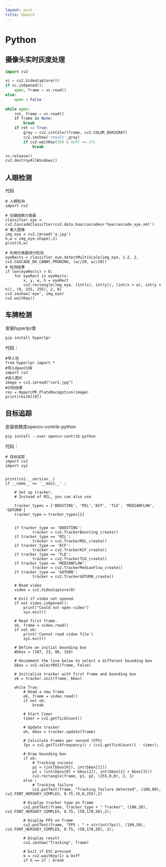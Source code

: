 ```yaml
---
layout: post
title: OpenCV
---
```


# Python

## 摄像头实时灰度处理

```python
import cv2

vc = cv2.VideoCapture(0)
if vc.isOpened():
    open, frame = vc.read()
else:
    open = False
    
while open:
    ret, frame = vc.read()
    if frame is None:
        break
    if ret == True:
        gray = cv2.cvtColor(frame, cv2.COLOR_BGR2GRAY)
        cv2.imshow('result',gray)
        if cv2.waitKey(10) & 0xFF == 27:
            break

vc.release()
cv2.destroyAllWindows()
```

## 人眼检测

代码

    # 人眼检测
    import cv2

    # 创建级联分类器
    classifier_eye = cv2.CascadeClassifier(cv2.data.haarcascades+'haarcascade_eye.xml')
    # 载入图像
    img_eye = cv2.imread('a.jpg')
    h,w = img_eye.shape[:2]
    print(h,w)

    # 利用分类器进行检测
    eyeRects = classifier_eye.detectMultiScale(img_eye, 1.2, 2, cv2.CASCADE_DO_CANNY_PRUNING, (w//20, w//20))
    # 检测结果
    if len(eyeRects) > 0:
        for eyeRect in eyeRects:
            x, y, w, h = eyeRect
            cv2.rectangle(img_eye, (int(x), int(y)), (int(x + w), int(y + h)), (0, 255, 255), 2, 8)
    cv2.imshow('eye', img_eye)
    cv2.waitKey()

## 车牌检测

安装hyperlpr库

    pip install hyperlpr

代码：

    #导入包
    from hyperlpr import *
    #导入OpenCV库
    import cv2
    #读入图片
    image = cv2.imread("car1.jpg")
    #识别结果
    res = HyperLPR_PlateRecogntion(image)
    print(res[0][0])

## 目标追踪 

安装依赖库opencv-contrib-python

    pip install --user opencv-contrib-python

代码：

    # 目标追踪
    import cv2
    import sys
    
    
    print(cv2.__version__)
    if __name__ == '__main__' :
    
        # Set up tracker.
        # Instead of MIL, you can also use
    
        tracker_types = ['BOOSTING', 'MIL','KCF', 'TLD', 'MEDIANFLOW', 'GOTURN']
        tracker_type = tracker_types[2]
    
        
        if tracker_type == 'BOOSTING':
                tracker = cv2.TrackerBoosting_create()
        if tracker_type == 'MIL':
                tracker = cv2.TrackerMIL_create()
        if tracker_type == 'KCF':
                tracker = cv2.TrackerKCF_create()
        if tracker_type == 'TLD':
                tracker = cv2.TrackerTLD_create()
        if tracker_type == 'MEDIANFLOW':
                tracker = cv2.TrackerMedianFlow_create()
        if tracker_type == 'GOTURN':
                tracker = cv2.TrackerGOTURN_create()
    
        # Read video
        video = cv2.VideoCapture(0)
    
        # Exit if video not opened.
        if not video.isOpened():
            print("Could not open video")
            sys.exit()
    
        # Read first frame.
        ok, frame = video.read()
        if not ok:
            print('Cannot read video file')
            sys.exit()
        
        # Define an initial bounding box
        #bbox = (287, 23, 86, 320)
    
        # Uncomment the line below to select a different bounding box
        bbox = cv2.selectROI(frame, False)
    
        # Initialize tracker with first frame and bounding box
        ok = tracker.init(frame, bbox)
    
        while True:
            # Read a new frame
            ok, frame = video.read()
            if not ok:
                break
            
            # Start timer
            timer = cv2.getTickCount()
    
            # Update tracker
            ok, bbox = tracker.update(frame)
    
            # Calculate Frames per second (FPS)
            fps = cv2.getTickFrequency() / (cv2.getTickCount() - timer);
    
            # Draw bounding box
            if ok:
                # Tracking success
                p1 = (int(bbox[0]), int(bbox[1]))
                p2 = (int(bbox[0] + bbox[2]), int(bbox[1] + bbox[3]))
                cv2.rectangle(frame, p1, p2, (255,0,0), 2, 1)
            else :
                # Tracking failure
                cv2.putText(frame, "Tracking failure detected", (100,80), cv2.FONT_HERSHEY_SIMPLEX, 0.75,(0,0,255),2)
    
            # Display tracker type on frame
            cv2.putText(frame, tracker_type + " Tracker", (100,20), cv2.FONT_HERSHEY_SIMPLEX, 0.75, (50,170,50),2);
        
            # Display FPS on frame
            cv2.putText(frame, "FPS : " + str(int(fps)), (100,50), cv2.FONT_HERSHEY_SIMPLEX, 0.75, (50,170,50), 2);
    
            # Display result
            cv2.imshow("Tracking", frame)
    
            # Exit if ESC pressed
            k = cv2.waitKey(1) & 0xff
            if k == 27 : break
